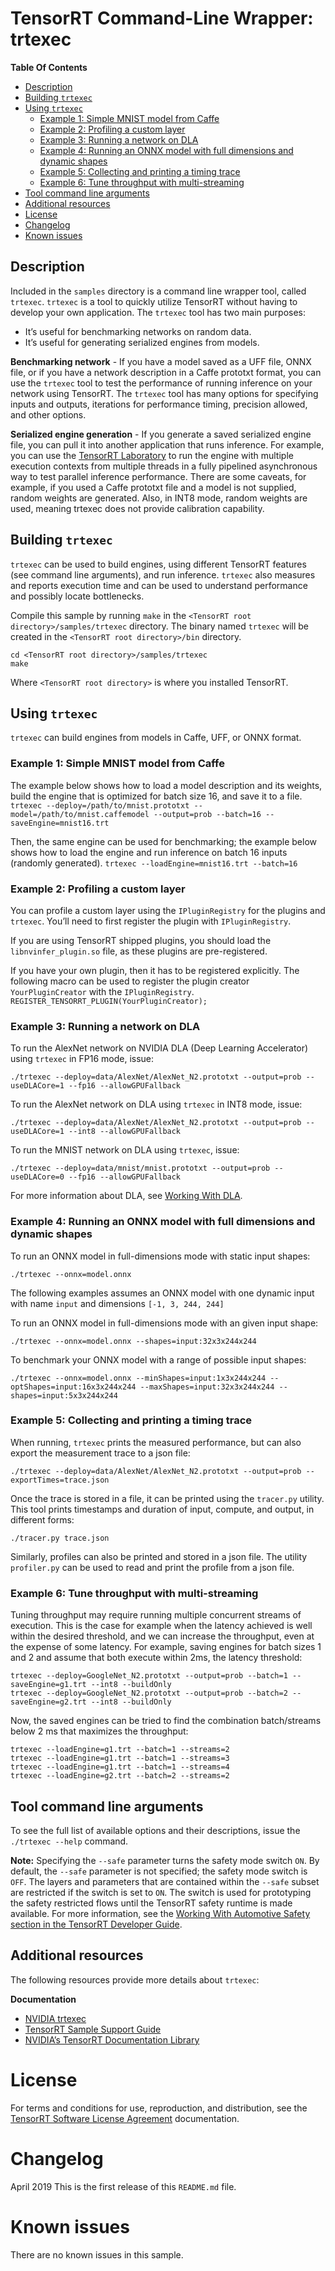 # TensorRT Command-Line Wrapper: trtexec

**Table Of Contents**
- [Description](#description)
- [Building `trtexec`](#building-trtexec)
- [Using `trtexec`](#using-trtexec)
    * [Example 1: Simple MNIST model from Caffe](#example-1-simple-mnist-model-from-caffe)
    * [Example 2: Profiling a custom layer](#example-2-profiling-a-custom-layer)
    * [Example 3: Running a network on DLA](#example-3-running-a-network-on-dla)
    * [Example 4: Running an ONNX model with full dimensions and dynamic shapes](#example-4-running-an-onnx-model-with-full-dimensions-and-dynamic-shapes)
    * [Example 5: Collecting and printing a timing trace](#example-5-collecting-and-printing-a-timing-trace)
    * [Example 6: Tune throughput with multi-streaming](#example-6-tune-throughput-with-multi-streaming)
- [Tool command line arguments](#tool-command-line-arguments)
- [Additional resources](#additional-resources)
- [License](#license)
- [Changelog](#changelog)
- [Known issues](#known-issues)

## Description

Included in the `samples` directory is a command line wrapper tool, called `trtexec`. `trtexec` is a tool to quickly utilize TensorRT without having to develop your own application. The `trtexec` tool has two main purposes:
-   It’s useful for benchmarking networks on random data.
-   It’s useful for generating serialized engines from models.

**Benchmarking network** - If you have a model saved as a UFF file, ONNX file, or if you have a network description in a Caffe prototxt format, you can use the `trtexec` tool to test the performance of running inference on your network using TensorRT. The `trtexec` tool has many options for specifying inputs and outputs, iterations for performance timing, precision allowed, and other options.

**Serialized engine generation** - If you generate a saved serialized engine file, you can pull it into another application that runs inference. For example, you can use the [TensorRT Laboratory](https://github.com/NVIDIA/tensorrt-laboratory) to run the engine with multiple execution contexts from multiple threads in a fully pipelined asynchronous way to test parallel inference performance. There are some caveats, for example, if you used a Caffe prototxt file and a model is not supplied, random weights are generated. Also, in INT8 mode, random weights are used, meaning trtexec does not provide calibration capability.

## Building `trtexec`

`trtexec` can be used to build engines, using different TensorRT features (see command line arguments), and run inference. `trtexec` also measures and reports execution time and can be used to understand performance and possibly locate bottlenecks.

Compile this sample by running `make` in the `<TensorRT root directory>/samples/trtexec` directory. The binary named `trtexec` will be created in the `<TensorRT root directory>/bin` directory.
```
cd <TensorRT root directory>/samples/trtexec
make
```
Where `<TensorRT root directory>` is where you installed TensorRT.

## Using `trtexec`

`trtexec` can build engines from models in Caffe, UFF, or ONNX format.

### Example 1: Simple MNIST model from Caffe

The example below shows how to load a model description and its weights, build the engine that is optimized for batch size 16, and save it to a file.
`trtexec --deploy=/path/to/mnist.prototxt --model=/path/to/mnist.caffemodel --output=prob --batch=16 --saveEngine=mnist16.trt`

Then, the same engine can be used for benchmarking; the example below shows how to load the engine and run inference on batch 16 inputs (randomly generated).
`trtexec --loadEngine=mnist16.trt --batch=16`

### Example 2: Profiling a custom layer

You can profile a custom layer using the `IPluginRegistry` for the plugins and `trtexec`. You’ll need to first register the plugin with `IPluginRegistry`.

If you are using TensorRT shipped plugins, you should load the `libnvinfer_plugin.so` file, as these plugins are pre-registered.

If you have your own plugin, then it has to be registered explicitly. The following macro can be used to register the plugin creator `YourPluginCreator` with the `IPluginRegistry`.
`REGISTER_TENSORRT_PLUGIN(YourPluginCreator);`

### Example 3: Running a network on DLA

To run the AlexNet network on NVIDIA DLA (Deep Learning Accelerator) using `trtexec` in FP16 mode, issue:
```
./trtexec --deploy=data/AlexNet/AlexNet_N2.prototxt --output=prob --useDLACore=1 --fp16 --allowGPUFallback
```
To run the AlexNet network on DLA using `trtexec` in INT8 mode, issue:
```
./trtexec --deploy=data/AlexNet/AlexNet_N2.prototxt --output=prob --useDLACore=1 --int8 --allowGPUFallback
```
To run the MNIST network on DLA using `trtexec`, issue:
```
./trtexec --deploy=data/mnist/mnist.prototxt --output=prob --useDLACore=0 --fp16 --allowGPUFallback
```

For more information about DLA, see [Working With DLA](https://docs.nvidia.com/deeplearning/sdk/tensorrt-developer-guide/index.html#dla_topic).

### Example 4: Running an ONNX model with full dimensions and dynamic shapes

To run an ONNX model in full-dimensions mode with static input shapes:

```
./trtexec --onnx=model.onnx
```

The following examples assumes an ONNX model with one dynamic input with name `input` and dimensions `[-1, 3, 244, 244]`

To run an ONNX model in full-dimensions mode with an given input shape:

```
./trtexec --onnx=model.onnx --shapes=input:32x3x244x244
```

To benchmark your ONNX model with a range of possible input shapes:

```
./trtexec --onnx=model.onnx --minShapes=input:1x3x244x244 --optShapes=input:16x3x244x244 --maxShapes=input:32x3x244x244 --shapes=input:5x3x244x244
```

### Example 5: Collecting and printing a timing trace

When running, `trtexec` prints the measured performance, but can also export the measurement trace to a json file:
```
./trtexec --deploy=data/AlexNet/AlexNet_N2.prototxt --output=prob --exportTimes=trace.json
```
Once the trace is stored in a file, it can be printed using the `tracer.py` utility. This tool prints timestamps and duration of input, compute, and output, in different forms:
```
./tracer.py trace.json
```
Similarly, profiles can also be printed and stored in a json file. The utility `profiler.py` can be used to read and print the profile from a json file.

### Example 6: Tune throughput with multi-streaming

Tuning throughput may require running multiple concurrent streams of execution. This is the case for example when the latency achieved is well within the desired
threshold, and we can increase the throughput, even at the expense of some latency. For example, saving engines for batch sizes 1 and 2 and assume that both
execute within 2ms, the latency threshold:
```
trtexec --deploy=GoogleNet_N2.prototxt --output=prob --batch=1 --saveEngine=g1.trt --int8 --buildOnly
trtexec --deploy=GoogleNet_N2.prototxt --output=prob --batch=2 --saveEngine=g2.trt --int8 --buildOnly
```
Now, the saved engines can be tried to find the combination batch/streams below 2 ms that maximizes the throughput:
```
trtexec --loadEngine=g1.trt --batch=1 --streams=2
trtexec --loadEngine=g1.trt --batch=1 --streams=3
trtexec --loadEngine=g1.trt --batch=1 --streams=4
trtexec --loadEngine=g2.trt --batch=2 --streams=2
```
## Tool command line arguments

To see the full list of available options and their descriptions, issue the `./trtexec --help` command.

**Note:** Specifying the `--safe` parameter turns the safety mode switch `ON`. By default, the `--safe` parameter is not specified; the safety mode switch is `OFF`. The layers and parameters that are contained within the `--safe` subset are restricted if the switch is set to `ON`. The switch is used for prototyping the safety restricted flows until the TensorRT safety runtime is made available. For more information, see the [Working With Automotive Safety section in the TensorRT Developer Guide](https://docs.nvidia.com/deeplearning/sdk/tensorrt-developer-guide/index.html#working_auto_safety).

## Additional resources

The following resources provide more details about `trtexec`:

**Documentation**
- [NVIDIA trtexec](https://docs.nvidia.com/deeplearning/sdk/tensorrt-developer-guide/index.html#trtexec)
- [TensorRT Sample Support Guide](https://docs.nvidia.com/deeplearning/sdk/tensorrt-sample-support-guide/index.html)
- [NVIDIA’s TensorRT Documentation Library](https://docs.nvidia.com/deeplearning/sdk/tensorrt-archived/index.html)

# License

For terms and conditions for use, reproduction, and distribution, see the [TensorRT Software License Agreement](https://docs.nvidia.com/deeplearning/sdk/tensorrt-sla/index.html)
documentation.

# Changelog

April 2019
This is the first release of this `README.md` file.

# Known issues

There are no known issues in this sample.
